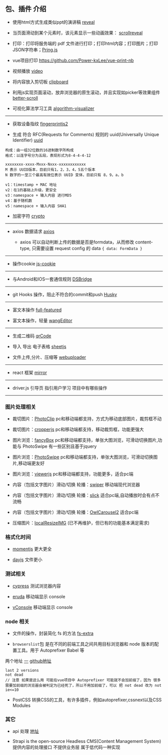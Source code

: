 ## 包、插件 介绍

- 使用html方式生成类似ppt的演讲稿 [reveal](https://github.com/hakimel/reveal.js)

- 当页面滑动到某个元素时，该元素显示一些动画效果： [scrollreveal](https://github.com/jlmakes/scrollreveal) 

- 打印：打印将服务端的 pdf 文件进行打印；打印html内容；打印图片；打印JSON字符串；[Pring.js](https://github.com/crabbly/Print.js)

- vue项目打印 https://github.com/Power-kxLee/vue-print-nb

- 视频播放 [video](https://github.com/videojs/video.js)

- 将内容放入剪切板 [clipboard](https://github.com/zenorocha/clipboard.js)

- 利用js实现页面滚动，放弃浏览器的原生滚动，并且实现如picker等效果组件 [better-scroll](https://github.com/ustbhuangyi/better-scroll)

- 可视化算法学习工具 [algorithm-visualizer](https://github.com/algorithm-visualizer/algorithm-visualizer) 

----

- 获取设备指纹 [fingerprintjs2](https://github.com/Valve/fingerprintjs2)

- 生成 符合 RFC(Requests for Comments) 规则的 uuid(Universally Unique Identifier) [uuid](https://github.com/uuidjs/uuid)
```
构成：由一组32位数的16进制数字所构成
格式：以连字号分为五段，表现形式为8-4-4-4-12

xxxxxxxx-xxxx-Mxxx-Nxxx-xxxxxxxxxxxx
M 表示 UUID版本，目前只有1，2，3，4，5五个版本
N 数字的一至三个最高有效位表示 UUID 变体，目前只有 8，9，a，b 

v1：timestamp + MAC 地址
v2：在1的基础上升级，更安全
v3：namespace + 输入内容 进行MD5
v4：基于随机数
v5：namespace + 输入内容 SHA1

```

- 加密字符 [crypto](https://github.com/brix/crypto-js)

---

- axios  数据请求 [axios](https://github.com/axios/axios) 

   - axios 可以自动判断上传的数据是否是formdata，从而修改 content-type, 只需要设置 request config 的 data `{ data: FormData }`

---

- 操作cookie [js-cookie](https://github.com/js-cookie/js-cookie)

---

- 与Android和IOS一套通信规则 [DSBridge](https://github.com/wendux/DSBridge-Android)

---

- git Hooks 操作，阻止不符合的commit和push [Husky](https://github.com/typicode/husky)

---

- 富文本操作 [full-featured](https://www.tiny.cloud/docs/demo/full-featured/)

- 富文本操作，轻量 [wangEditor](https://github.com/wangfupeng1988/wangEditor)

---

- 生成二维码 [qrCode](https://github.com/soldair/node-qrcode)

- 导入 导出 电子表格 [sheetjs](https://github.com/SheetJS/sheetjs)

- 文件上传,分片、压缩等 [webuploader](https://github.com/fex-team/webuploader)

----

- react 框架 [mirror](https://github.com/mirrorjs/mirror)

---

- driver.js  引导页 指引用户学习 项目中有哪些操作

---


### 图片处理相关

- 裁切图片：[PhotoClip](https://github.com/baijunjie/PhotoClip.js) pc和移动端都支持，方式为移动底部图片，裁剪框不动

- 裁切图片：[cropperjs](https://fengyuanchen.github.io/cropperjs/) pc和移动端都支持，移动裁剪框，功能更强大

- 图片浏览：[fancyBox](https://github.com/fancyapps/fancyBox) pc和移动端都支持，单张大图浏览，可滑动切换图片,功能与 PhotoSwipe 有一些区别且基于jquery

- 图片浏览：[PhotoSwipe](https://github.com/dimsemenov/PhotoSwipe) pc和移动端都支持，单张大图浏览，可滑动切换图片,移动端更友好

- 图片浏览：[viewerjs](https://github.com/fengyuanchen/viewerjs) pc和移动端都支持，功能更多，适合pc端

- 内容（包括文字图片）滑动/切换 轮播：[swiper](https://github.com/nolimits4web/swiper) 移动端现代浏览器

- 内容（包括文字图片）滑动/切换 轮播：[slick](https://github.com/kenwheeler/slick) 适合pc端,自动播放时会有点不流畅

- 内容（包括文字图片）滑动/切换 轮播：[OwlCarousel2](https://github.com/OwlCarousel2/OwlCarousel2) 适合pc端

- 压缩图片：[localResizeIMG](https://github.com/think2011/localResizeIMG) (已不再维护，但已有的功能基本满足需求)

### 格式化时间

- [momentjs](https://github.com/moment/moment) 更大更全

- [dayjs](https://github.com/iamkun/dayjs) 文件更小

### 测试相关

- [cypress](https://github.com/cypress-io/cypress) 测试浏览器内容

- [eruda](https://github.com/liriliri/eruda) 移动端显示 console

- [vConsole](https://github.com/Tencent/vConsole) 移动端显示 console


### node 相关

- 文件的操作，封装简化 fs 的方法 [fs-extra](https://github.com/jprichardson/node-fs-extra)

- `browserslist`包 是在不同的前端工具之间共用目标浏览器和 node 版本的配置工具。用于 Autoprefixer Babel 等

两个地址 [一](https://juejin.cn/post/6844903669524086797)  [github地址](https://github.com/browserslist/browserslist)

```
last 2 versions
not dead 
// 注意 如果是这么用 可能在vue项目中 Autoprefixer 可能就不会加前缀了，因为 很多需要加前缀的浏览器会被判定为已经死了，所以不用加前缀了，可以 把 not dead 改为 not ie<=10
```

- PostCSS 转换CSS的工具，有许多插件，例如autoprefixer,cssnext以及CSS Modules


### 其它

- api 处理 [地址](https://github.com/Tencent/APIJSON)

- Strapi is the open-source Headless CMS(Content Management System) 提供内容的处理接口  不提供业务层
 属于低代码一种实现